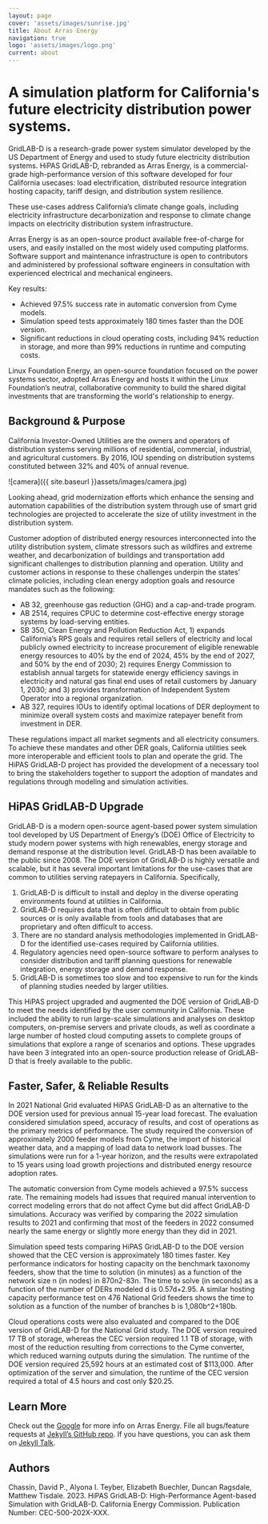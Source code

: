 ```yaml
---
layout: page
cover: 'assets/images/sunrise.jpg'
title: About Arras Energy
navigation: true
logo: 'assets/images/logo.png'
current: about
---
```



# A simulation platform for California's future electricity distribution power systems.

GridLAB-D is a research-grade power system simulator developed by the US Department of
Energy and used to study future electricity distribution systems. HiPAS GridLAB-D, rebranded as Arras Energy, is a
commercial-grade high-performance version of this software developed for four California usecases: load electrification, distributed resource integration hosting capacity, tariff design, and
distribution system resilience. 

These use-cases address California’s climate change goals,
including electricity infrastructure decarbonization and response to climate change impacts on
electricity distribution system infrastructure.

Arras Energy is as an open-source product available free-of-charge for users, and easily
installed on the most widely used computing platforms. Software support and maintenance
infrastructure is open to contributors and administered by professional software engineers in
consultation with experienced electrical and mechanical engineers.

Key results:
- Achieved 97.5% success rate in automatic conversion from Cyme models.
-  Simulation speed tests approximately 180 times faster than the DOE version.
- Significant reductions in cloud operating costs, including 94% reduction in storage, and
more than 99% reductions in runtime and computing costs.

Linux Foundation Energy, an open-source foundation focused on the power systems sector,
adopted Arras Energy and hosts it within the Linux Foundation’s neutral, collaborative
community to build the shared digital investments that are transforming the world's
relationship to energy.

## **Background & Purpose**
California Investor-Owned Utilities are the owners and operators of distribution systems
serving millions of residential, commercial, industrial, and agricultural customers. By 2016, IOU
spending on distribution systems constituted between 32% and 40% of annual revenue.

![camera]({{ site.baseurl }}assets/images/camera.jpg)

Looking ahead, grid modernization efforts which enhance the sensing and automation
capabilities of the distribution system through use of smart grid technologies are projected to
accelerate the size of utility investment in the distribution system. 

Customer adoption of
distributed energy resources interconnected into the utility distribution system, climate
stressors such as wildfires and extreme weather, and decarbonization of buildings and
transportation add significant challenges to distribution planning and operation. Utility and
customer actions in response to these challenges underpin the states’ climate policies,
including clean energy adoption goals and resource mandates such as the following:

- AB 32, greenhouse gas reduction (GHG) and a cap-and-trade program. 
- AB 2514, requires CPUC to determine 
cost-effective energy storage systems by load-serving entities.
- SB 350, Clean Energy and Pollution Reduction Act, 1) expands California’s RPS
goals and requires retail sellers of electricity and local publicly owned electricity to increase procurement of eligible renewable energy resources to 40% by the end of 2024, 45%
by the end of 2027, and 50% by the end of 2030; 2) requires Energy Commission to
establish annual targets for statewide energy efficiency savings in electricity and natural
gas final end uses of retail customers by January 1, 2030; and 3) provides
transformation of Independent System Operator into a regional organization.
- AB 327, requires IOUs to identify optimal locations of DER deployment to
minimize overall system costs and maximize ratepayer benefit from investment in DER.

These regulations impact all market segments and all electricity consumers. To achieve these
mandates and other DER goals, California utilities seek more interoperable and efficient tools
to plan and operate the grid. The HiPAS GridLAB-D project has provided the development of a
necessary tool to bring the stakeholders together to support the adoption of mandates and
regulations through modeling and simulation activities.

## **HiPAS GridLAB-D Upgrade**
GridLAB-D is a modern open-source agent-based power system simulation tool developed by
US Department of Energy’s (DOE) Office of Electricity to study modern power systems with
high renewables, energy storage and demand response at the distribution level. GridLAB-D has
been available to the public since 2008. The DOE version of GridLAB-D is highly versatile and
scalable, but it has several important limitations for the use-cases that are common to utilities
serving ratepayers in California. Specifically,
1. GridLAB-D is difficult to install and deploy in the diverse operating environments found
at utilities in California.
2. GridLAB-D requires data that is often difficult to obtain from public sources or is only
available from tools and databases that are proprietary and often difficult to access.
3. There are no standard analysis methodologies implemented in GridLAB-D for the
identified use-cases required by California utilities.
4. Regulatory agencies need open-source software to perform analyses to consider
distribution and tariff planning questions for renewable integration, energy storage and
demand response.
5. GridLAB-D is sometimes too slow and too expensive to run for the kinds of planning
studies needed by larger utilities.

This HiPAS project upgraded and augmented the DOE version of GridLAB-D to meet the needs
identified by the user community in California. These included the ability to run large-scale
simulations and analyses on desktop computers, on-premise servers and private clouds, as
well as coordinate a large number of hosted cloud computing assets to complete groups of
simulations that explore a range of scenarios and options. These upgrades have been 
3
integrated into an open-source production release of GridLAB-D that is freely available to the
public.


## **Faster, Safer, & Reliable Results**

In 2021 National Grid evaluated HiPAS GridLAB-D as an alternative to the DOE version used
for previous annual 15-year load forecast. The evaluation considered simulation speed,
accuracy of results, and cost of operations as the primary metrics of performance. The study 
required the conversion of approximately 2000 feeder models from Cyme, the import of
historical weather data, and a mapping of load data to network load busses. The simulations
were run for a 1-year horizon, and the results were extrapolated to 15 years using load growth
projections and distributed energy resource adoption rates.

The automatic conversion from Cyme models achieved a 97.5% success rate. The remaining
models had issues that required manual intervention to correct modeling errors that do not
affect Cyme but did affect GridLAB-D simulations. Accuracy was verified by comparing the
2022 simulation results to 2021 and confirming that most of the feeders in 2022 consumed
nearly the same energy or slightly more energy than they did in 2021.

Simulation speed tests comparing HiPAS GridLAB-D to the DOE version showed that the CEC
version is approximately 180 times faster. Key performance indicators for hosting capacity on
the benchmark taxonomy feeders, show that the time to solution (in minutes) as a function of
the network size n (in nodes) in 870n2-83n. The time to solve (in seconds) as a function of the
number of DERs modeled d is 0.57d+2.95. A similar hosting capacity performance test on 476
National Grid feeders shows the time to solution as a function of the number of branches b is
1,080b^2+180b.

Cloud operations costs were also evaluated and compared to the DOE version of GridLAB-D for
the National Grid study. The DOE version required 17 TB of storage, whereas the CEC version
required 1.1 TB of storage, with most of the reduction resulting from corrections to the Cyme
converter, which reduced warning outputs during the simulation. The runtime of the DOE
version required 25,592 hours at an estimated cost of $113,000. After optimization of the
server and simulation, the runtime of the CEC version required a total of 4.5 hours and cost
only $20.25.

## Learn More
Check out the [Google][Google] for more info on Arras Energy. File all bugs/feature requests at [Jekyll’s GitHub repo][jekyll-gh]. If you have questions, you can ask them on [Jekyll Talk][jekyll-talk].

## Authors
Chassin, David P., Alyona I. Teyber, Elizabeth Buechler, Duncan Ragsdale, Matthew Tisdale. 2023. HiPAS GridLAB-D: High-Performance Agent-based Simulation with GridLAB-D.
California Energy Commission. Publication Number: CEC-500-202X-XXX.

[Google]: https://google.com
[jekyll-gh]:   https://github.com/jekyll/jekyll
[jekyll-talk]: https://talk.jekyllrb.com/
